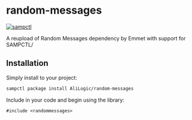 # random-messages

[![sampctl](https://shields.southcla.ws/badge/sampctl-random--messages-2f2f2f.svg?style=for-the-badge)](https://github.com/AliLogic/random-messages)

<!--
Short description of your library, why it's useful, some examples, pictures or
videos. Link to your forum release thread too.

Remember: You can use "forumfmt" to convert this readme to forum BBCode!

What the sections below should be used for:

`## Installation`: Leave this section un-edited unless you have some specific
additional installation procedure.

`## Testing`: Whether your library is tested with a simple `main()` and `print`,
unit-tested, or demonstrated via prompting the player to connect, you should
include some basic information for users to try out your code in some way.

And finally, maintaining your version number`:

* Follow [Semantic Versioning](https://semver.org/)
* When you release a new version, update `VERSION` and `git tag` it
* Versioning is important for sampctl to use the version control features

Happy Pawning!
-->

A reupload of Random Messages dependency by Emmet with support for SAMPCTL/

## Installation

Simply install to your project:

```bash
sampctl package install AliLogic/random-messages
```

Include in your code and begin using the library:

```pawn
#include <randommessages>
```

